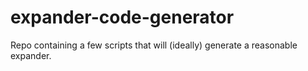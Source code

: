 # expander-code-generator
Repo containing a few scripts that will (ideally) generate a reasonable expander. 

